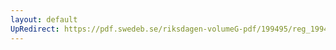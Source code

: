 ```yaml
---
layout: default
UpRedirect: https://pdf.swedeb.se/riksdagen-volumeG-pdf/199495/reg_199495/reg_199495_0339.pdf
---
```

